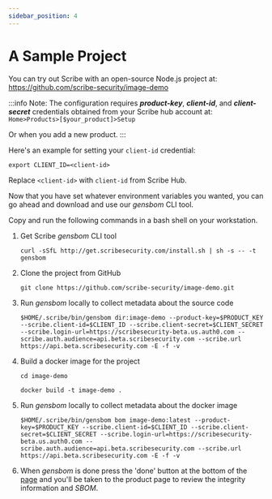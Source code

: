 ```yaml
---
sidebar_position: 4
---
```


# A Sample Project

You can try out Scribe with an open-source Node.js project at:  
https://github.com/scribe-security/image-demo

:::info Note:
The configuration requires <em><b>product-key</b></em>, <em><b>client-id</b></em>, and <em><b>client-secret</b></em> credentials obtained from your Scribe hub account at: `Home>Products>[$your_product]>Setup`

Or when you add a new product.
:::

Here's an example for setting your `client-id` credential:
```
export CLIENT_ID=<client-id>
```
Replace `<client-id>` with `client-id` from Scribe Hub.

Now that you have set whatever environment variables you wanted, you can go ahead and download and use our *gensbom* CLI tool.

Copy and run the following commands in a bash shell on your workstation.
 
1. Get Scribe *gensbom* CLI tool

    ```curl -sSfL http://get.scribesecurity.com/install.sh | sh -s -- -t gensbom```
 
2. Clone the project from GitHub

    ```git clone https://github.com/scribe-security/image-demo.git```

3. Run *gensbom* locally to collect metadata about the source code

    ```$HOME/.scribe/bin/gensbom dir:image-demo --product-key=$PRODUCT_KEY --scribe.client-id=$CLIENT_ID --scribe.client-secret=$CLIENT_SECRET  --scribe.login-url=https://scribesecurity-beta.us.auth0.com --scribe.auth.audience=api.beta.scribesecurity.com --scribe.url https://api.beta.scribesecurity.com -E -f -v```

4. Build a docker image for the project

    ```cd image-demo```

    ```docker build -t image-demo .```

5. Run *gensbom* locally to collect metadata about the docker image

    ```$HOME/.scribe/bin/gensbom bom image-demo:latest --product-key=$PRODUCT_KEY --scribe.client-id=$CLIENT_ID --scribe.client-secret=$CLIENT_SECRET --scribe.login-url=https://scribesecurity-beta.us.auth0.com --scribe.auth.audience=api.beta.scribesecurity.com --scribe.url https://api.beta.scribesecurity.com -E -f -v```

6. When *gensbom* is done press the 'done' button at the bottom of the <a href='https://beta.hub.scribesecurity.com'>page</a> and you'll be taken to the product page to review the integrity information and *SBOM*.
